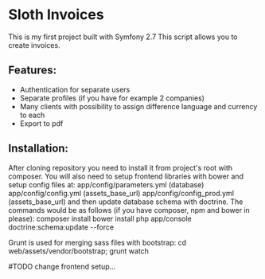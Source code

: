 <h1>Sloth Invoices</h1>

This is my first project built with Symfony 2.7
This script allows you to create invoices.

<h2>Features:</h2>
<ul>
<li>Authentication for separate users</li>
<li>Separate profiles (if you have for example 2 companies)</li>
<li>Many clients with possibility to assign difference language and currency to each</li>
<li>Export to pdf</li>
</ul>

<h2>Installation:</h2>
After cloning repository you need to install it from project's root with composer.
You will also need to setup frontend libraries with bower and setup config files at:
app/config/parameters.yml (database)
app/config/config.yml (assets_base_url)
app/config/config_prod.yml (assets_base_url)
and then update database schema with doctrine.
The commands would be as follows (if you have composer, npm and bower in please):
composer install
bower install
php app/console doctrine:schema:update --force

Grunt is used for merging sass files with bootstrap:
cd web/assets/vendor/bootstrap; grunt watch

&#35;TODO change frontend setup...